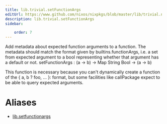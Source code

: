 ```yaml
---
title: lib.trivial.setFunctionArgs
editUrl: https://www.github.com/nixos/nixpkgs/blob/master/lib/trivial.nix#L576C21
description: lib.trivial.setFunctionArgs
sidebar:

    order: 7
---
```


Add metadata about expected function arguments to a function.
The metadata should match the format given by
builtins.functionArgs, i.e. a set from expected argument to a bool
representing whether that argument has a default or not.
setFunctionArgs : (a → b) → Map String Bool → (a → b)

This function is necessary because you can't dynamically create a
function of the { a, b ? foo, ... }: format, but some facilities
like callPackage expect to be able to query expected arguments.


# Aliases

- [lib.setfunctionargs](/nix-doc-comments/reference/lib/lib-setfunctionargs)


